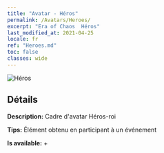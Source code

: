 ```yaml
---
title: "Avatar - Héros"
permalink: /Avatars/Heroes/
excerpt: "Era of Chaos  Héros"
last_modified_at: 2021-04-25
locale: fr
ref: "Heroes.md"
toc: false
classes: wide
---
```

 ![Héros](/images/a/avatarFrame_49.png)

## Détails

 **Description:** Cadre d'avatar Héros-roi 

 **Tips:** Élément obtenu en participant à un événement 

 **Is available:**  + 


